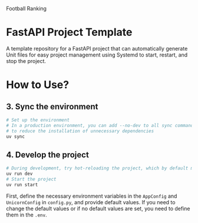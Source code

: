 Football Ranking

# FastAPI Project Template

A template repository for a FastAPI project that can automatically generate Unit files for easy project management using Systemd to start, restart, and stop the project.

# How to Use?

## 3. Sync the environment

```bash
# Set up the environment
# In a production environment, you can add --no-dev to all sync commands
# to reduce the installation of unnecessary dependencies
uv sync
```

## 4. Develop the project

```bash
# During development, try hot-reloading the project, which by default monitors all *.py files and .envs files
uv run dev
# Start the project
uv run start
```

First, define the necessary environment variables in the `AppConfig` and `UnicornConfig` in `config.py`, and provide default values. If you need to change the default values or if no default values are set, you need to define them in the `.env`.
